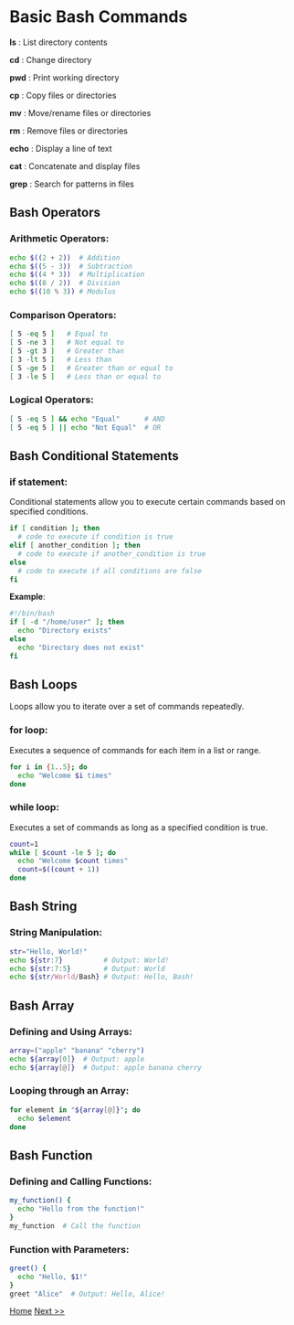# Basic Bash Commands

**ls**   : List directory contents

**cd**   : Change directory

**pwd**  : Print working directory

**cp**   : Copy files or directories

**mv**   : Move/rename files or directories

**rm**   : Remove files or directories

**echo** : Display a line of text

**cat**  : Concatenate and display files

**grep** : Search for patterns in files


## Bash Operators

### Arithmetic Operators:
```sh
echo $((2 + 2))  # Addition
echo $((5 - 3))  # Subtraction
echo $((4 * 3))  # Multiplication
echo $((8 / 2))  # Division
echo $((10 % 3)) # Modulus
```

### Comparison Operators:
```sh
[ 5 -eq 5 ]   # Equal to
[ 5 -ne 3 ]   # Not equal to
[ 5 -gt 3 ]   # Greater than
[ 3 -lt 5 ]   # Less than
[ 5 -ge 5 ]   # Greater than or equal to
[ 3 -le 5 ]   # Less than or equal to
```

### Logical Operators:
```sh
[ 5 -eq 5 ] && echo "Equal"      # AND
[ 5 -eq 5 ] || echo "Not Equal"  # OR
```

## Bash Conditional Statements

### if statement:

Conditional statements allow you to execute certain commands based on specified conditions.

```sh
if [ condition ]; then
  # code to execute if condition is true
elif [ another_condition ]; then
  # code to execute if another_condition is true
else
  # code to execute if all conditions are false
fi
```

**Example**:

```sh
#!/bin/bash
if [ -d "/home/user" ]; then
  echo "Directory exists"
else
  echo "Directory does not exist"
fi
```

## Bash Loops
Loops allow you to iterate over a set of commands repeatedly.

### for loop:
Executes a sequence of commands for each item in a list or range.

```sh
for i in {1..5}; do
  echo "Welcome $i times"
done
```

### while loop:
Executes a set of commands as long as a specified condition is true.

```sh
count=1
while [ $count -le 5 ]; do
  echo "Welcome $count times"
  count=$((count + 1))
done
```

## Bash String

### String Manipulation:
```sh
str="Hello, World!"
echo ${str:7}          # Output: World!
echo ${str:7:5}        # Output: World
echo ${str/World/Bash} # Output: Hello, Bash!
```

## Bash Array

### Defining and Using Arrays:
```sh
array=("apple" "banana" "cherry")
echo ${array[0]}  # Output: apple
echo ${array[@]}  # Output: apple banana cherry
```

### Looping through an Array:
```sh
for element in "${array[@]}"; do
  echo $element
done
```

## Bash Function

### Defining and Calling Functions:

```sh
my_function() {
  echo "Hello from the function!"
}
my_function  # Call the function
```

### Function with Parameters:

```sh
greet() {
  echo "Hello, $1!"
}
greet "Alice"  # Output: Hello, Alice!
```

[Home](./README.md) [Next >>](./cron-job.md)
